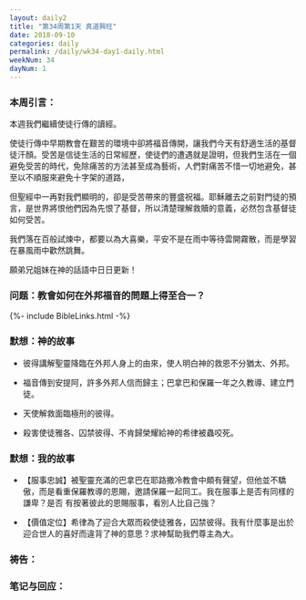 ```yaml
---
layout: daily2
title: "第34周第1天 真道興旺"
date: 2018-09-10
categories: daily
permalink: /daily/wk34-day1-daily.html
weekNum: 34
dayNum: 1
---
```


### 本周引言：
本週我們繼續使徒行傳的讀經。

使徒行傳中早期教會在艱苦的環境中卻將福音傳開，讓我們今天有舒適生活的基督徒汗顏。受苦是信徒生活的日常經歷，使徒們的遭遇就是證明，但我們生活在一個避免受苦的時代，免除痛苦的方法甚至成為藝術，人們對痛苦不惜一切地避免，甚至以不順服來避免十字架的道路，

但聖經中一再對我們顯明的，卻是受苦帶來的豐盛祝福。耶穌離去之前對門徒的預言，是世界將恨他們因為先恨了基督，所以清楚理解救贖的意義，必然包含基督徒如何受苦。

我們落在百般試煉中，都要以為大喜樂，平安不是在雨中等待雲開霧散，而是學習在暴風雨中歡然跳舞。

願弟兄姐妹在神的話語中日日更新！

### 问题：教會如何在外邦福音的問題上得至合一？

{%- include BibleLinks.html -%}

### 默想：神的故事 
+ 彼得講解聖靈降臨在外邦人身上的由來，使人明白神的救恩不分猶太、外邦。

+ 福音傳到安提阿，許多外邦人信而歸主；巴拿巴和保羅一年之久教導、建立門徒。

+ 天使解救面臨極刑的彼得。

+ 殺害使徒雅各、囚禁彼得、不肯歸榮耀給神的希律被蟲咬死。

### 默想：我的故事
+ 【服事忠誠】被聖靈充滿的巴拿巴在耶路撒冷教會中頗有聲望，但他並不驕傲，而是看重保羅教導的恩賜，邀請保羅一起同工。我在服事上是否有同樣的謙卑？是否
有按著彼此的恩賜服事，看別人比自己強？

+ 【價值定位】希律為了迎合大眾而殺使徒雅各，囚禁彼得。我有什麼事是出於迎合世人的喜好而違背了神的意思？求神幫助我們尊主為大。

### 祷告：

### 笔记与回应：
